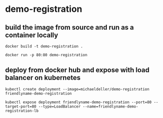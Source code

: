 # demo-registration

## build the image from source and run as a container locally

``docker build -t demo-registration .``

``docker run -p 80:80 demo-registration``

## deploy from docker hub and expose with load balancer on kubernetes

``kubectl create deployment --image=michaeldeller/demo-registration friendlyname-demo-registration``

``kubectl expose deployment friendlyname-demo-registration --port=80 --target-port=80 --type=LoadBalancer --name=friendlyname-demo-registration-lb``